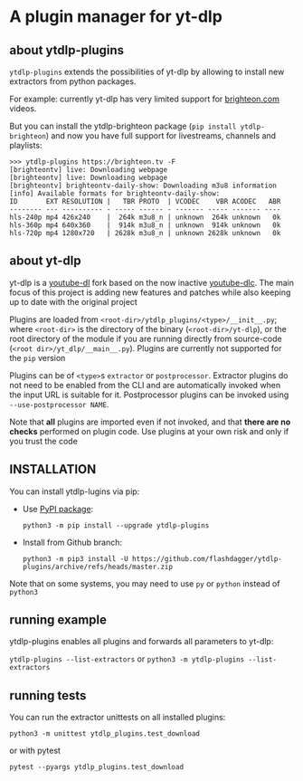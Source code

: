 # A plugin manager for yt-dlp

## about ytdlp-plugins
`ytdlp-plugins` extends the possibilities of yt-dlp by allowing to install new extractors from python packages.

For example: currently yt-dlp has very limited support for [brighteon.com](https://www.brighteon.com) videos.

But you can install the ytdlp-brighteon package (`pip install ytdlp-brighteon`) and now you have full support for livestreams, channels and playlists:

```
>>> ytdlp-plugins https://brighteon.tv -F
[brighteontv] live: Downloading webpage
[brighteontv] live: Downloading webpage
[brighteontv] brighteontv-daily-show: Downloading m3u8 information
[info] Available formats for brighteontv-daily-show:
ID       EXT RESOLUTION |   TBR PROTO  | VCODEC    VBR ACODEC   ABR
-------- --- ---------- - ----- ------ - ------- ----- ------- ----
hls-240p mp4 426x240    |  264k m3u8_n | unknown  264k unknown   0k
hls-360p mp4 640x360    |  914k m3u8_n | unknown  914k unknown   0k
hls-720p mp4 1280x720   | 2628k m3u8_n | unknown 2628k unknown   0k
```


## about yt-dlp
yt-dlp is a [youtube-dl](https://github.com/ytdl-org/youtube-dl) fork based on the now inactive [youtube-dlc](https://github.com/blackjack4494/yt-dlc). The main focus of this project is adding new features and patches while also keeping up to date with the original project

Plugins are loaded from `<root-dir>/ytdlp_plugins/<type>/__init__.py`; where `<root-dir>` is the directory of the binary (`<root-dir>/yt-dlp`), or the root directory of the module if you are running directly from source-code (`<root dir>/yt_dlp/__main__.py`). Plugins are currently not supported for the `pip` version

Plugins can be of `<type>`s `extractor` or `postprocessor`. Extractor plugins do not need to be enabled from the CLI and are automatically invoked when the input URL is suitable for it. Postprocessor plugins can be invoked using `--use-postprocessor NAME`.

Note that **all** plugins are imported even if not invoked, and that **there are no checks** performed on plugin code. Use plugins at your own risk and only if you trust the code

## INSTALLATION
You can install ytdlp-lugins via pip:
* Use [PyPI package](https://pypi.org/project/yt-dlp): 

  `python3 -m pip install --upgrade ytdlp-plugins`
* Install from Github branch: 

  `python3 -m pip3 install -U https://github.com/flashdagger/ytdlp-plugins/archive/refs/heads/master.zip`

Note that on some systems, you may need to use `py` or `python` instead of `python3`

## running example
ytdlp-plugins enables all plugins and forwards all parameters to yt-dlp:

`ytdlp-plugins --list-extractors`
or
`python3 -m ytdlp-plugins --list-extractors`


## running tests
You can run the extractor unittests on all installed plugins:

`python3 -m unittest ytdlp_plugins.test_download`

or with pytest

`pytest --pyargs ytdlp_plugins.test_download`
